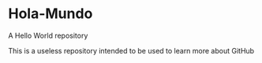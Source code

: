 # Hola-Mundo
A Hello World repository

This is a useless repository intended to be used to learn more about GitHub
